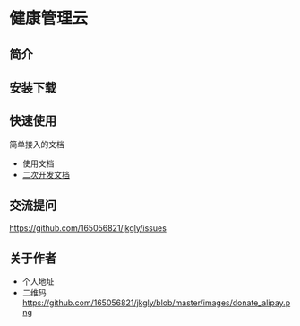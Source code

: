 # 健康管理云

## 简介



## 安装下载





## 快速使用
简单接入的文档

- 使用文档
- [二次开发文档](SUMMARY.md)



## 交流提问
https://github.com/165056821/jkgly/issues


## 关于作者
- 个人地址
- 二维码
https://github.com/165056821/jkgly/blob/master/images/donate_alipay.png

